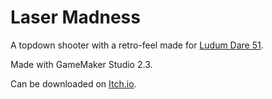 # Laser Madness

A topdown shooter with a retro-feel made for [Ludum Dare 51](https://ldjam.com/).

Made with GameMaker Studio 2.3.

Can be downloaded on [Itch.io](https://jonasmg.itch.io/laser-madness).
